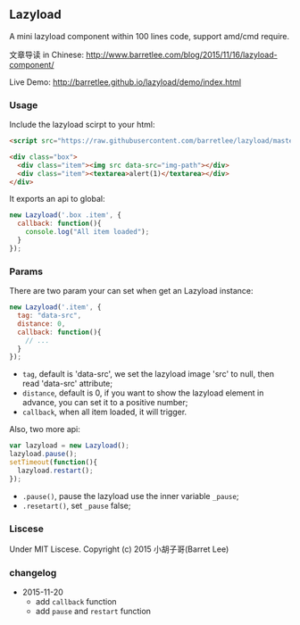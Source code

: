 ## Lazyload

A mini lazyload component within 100 lines code, support amd/cmd require.

文章导读 in Chinese: <http://www.barretlee.com/blog/2015/11/16/lazyload-component/>

Live Demo: <http://barretlee.github.io/lazyload/demo/index.html>

### Usage

Include the lazyload scirpt to your html:

```html
<script src="https://raw.githubusercontent.com/barretlee/lazyload/master/index.js"></script>

<div class="box">
  <div class="item"><img src data-src="img-path"></div>
  <div class="item"><textarea>alert(1)</textarea></div>
</div>
```

It exports an api to global:

```js
new Lazyload('.box .item', {
  callback: function(){
    console.log("All item loaded");
  }
});
```

### Params 

There are two param your can set when get an Lazyload instance:

```js
new Lazyload('.item', {
  tag: "data-src",
  distance: 0,
  callback: function(){
    // ...
  }
});
```

- `tag`, default is 'data-src', we set the lazyload image 'src' to null, then read 'data-src' attribute;
- `distance`, default is 0, if you want to show the lazyload element in advance, you can set it to a positive number;
- `callback`, when all item loaded, it will trigger.

Also, two more api:

```js
var lazyload = new Lazyload();
lazyload.pause();
setTimeout(function(){
  lazyload.restart();
});
```

- `.pause()`, pause the lazyload use the inner variable `_pause`;
- `.resetart()`, set `_pause` false;


### Liscese

Under MIT Liscese. Copyright (c) 2015 小胡子哥(Barret Lee)

### changelog

- 2015-11-20
  * add `callback` function
  * add `pause` and `restart` function
